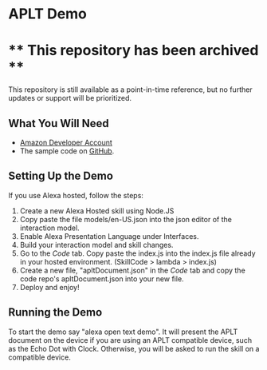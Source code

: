 # APLT Demo

# ** This repository has been archived **
This repository is still available as a point-in-time reference, but no further updates or support will be prioritized.

## What You Will Need
*  [Amazon Developer Account](http://developer.amazon.com/alexa)
*  The sample code on [GitHub](https://github.com/alexa-samples/aplt-text-demo).

## Setting Up the Demo
If you use Alexa hosted, follow the steps:

1. Create a new Alexa Hosted skill using Node.JS
2. Copy paste the file models/en-US.json into the json editor of the interaction model. 
3. Enable Alexa Presentation Language under Interfaces. 
4. Build your interaction model and skill changes.
5. Go to the *Code* tab. Copy paste the index.js into the index.js file already in your hosted environment. (SkillCode > lambda > index.js)
6. Create a new file, "apltDocument.json" in the *Code* tab and copy the code repo's apltDocument.json into your new file.
7. Deploy and enjoy!

## Running the Demo
To start the demo say "alexa open text demo". It will present the APLT document on the device if you are using an APLT compatible device, such as the Echo Dot with Clock. Otherwise, you will be asked to run the skill on a compatible device. 
